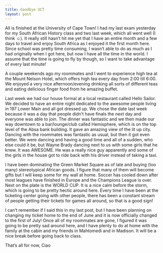 ```yaml
---
title: Goodbye UCT
layout: post
---
```


All is finished at the University of Cape Town! I had my last exam yesterday for my South African History class and two last week, which all went well (I think ☺). It really still hasn’t hit me yet that I have an entire month and a few days to travel and enjoy South Africa as I enjoyed it the first month here. Since school was pretty time consuming, I wasn’t able to do as much as I had originally when I got here, but now I have all the time in the world. I assume that the time is going to fly by though, so I want to take advantage of every last minute!

A couple weekends ago my roommates and I went to experience high tea at the Mount Nelson Hotel, which offers high tea every day from 2:00 till 6:00. We enjoyed a very nice afternoon/evening drinking all sorts of different teas and eating delicious finger food from he amazing buffet.

Last week we had our house formal at a local restaurant called Hello Sailor. We decided to have an entire night dedicated to the awesome people living in 197 Lower Main and all got dressed up. We chose the date last week because it was a day that people didn’t have finals the next day and everyone was able to join. The dinner was fantastic and we then made our way downtown to a bar/lounge/club called Hemisphere, which is on the top level of the Absa bank building. It gave an amazing view of the lit up city. Dancing with the roommates was fantastic as usual, but then it got even better. We were dancing and having a good time and all of a sudden, who else could it be, but Wayne Brady dancing next to us with some girls that he knew. It was AWESOME. He was a really nice guy apparently and some of the girls in the house got to ride back with his driver instead of taking a taxi.

I have been dominating the Green Market Square as of late and buying (too many) stereotypical African goods. I figure that many of them will become gifts but I will keep some for my wall at home. Soccer has cooled down after most leagues have finished in Europe and the Champions League is over. Next on the plate is the WORLD CUP. It is a nice calm before the storm, which is going to be pretty hectic around here. Every time I have been at the ticketing center going with other people, there has been a constant stream of people getting their tickets for games all around, so that is a good sign!

I can’t remember if I said this in my last post, but I have been planning on changing my ticket home to the end of June and it is now officially changed to the first of July! Once all of my roommates are gone, I figured it was going to be pretty sad around here, and I have plenty to do at home with the family at the cabin and my friends in Mahtomedi and in Madison. It will be a nice break before going back to class.

That’s all for now,
Ciao